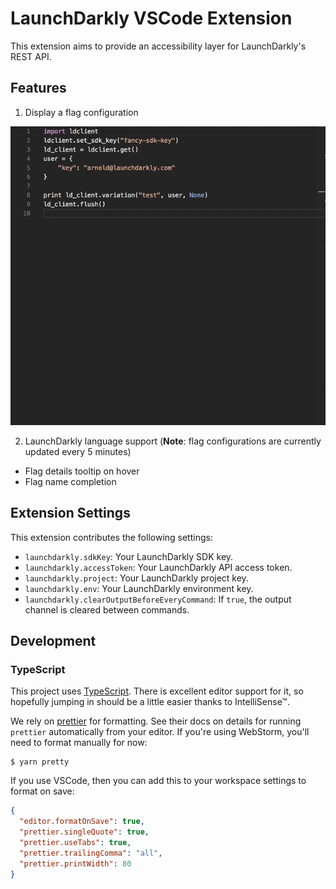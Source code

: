# LaunchDarkly VSCode Extension

This extension aims to provide an accessibility layer for LaunchDarkly's REST API.

## Features
1. Display a flag configuration

![Display a feature flag configuration](images/get-feature-flag.gif)

2. LaunchDarkly language support (**Note**: flag configurations are currently updated every 5 minutes)
  * Flag details tooltip on hover
  * Flag name completion

## Extension Settings

This extension contributes the following settings:
* `launchdarkly.sdkKey`: Your LaunchDarkly SDK key.
* `launchdarkly.accessToken`: Your LaunchDarkly API access token.
* `launchdarkly.project`: Your LaunchDarkly project key.
* `launchdarkly.env`: Your LaunchDarkly environment key.
* `launchdarkly.clearOutputBeforeEveryCommand`: If `true`, the output channel is cleared between commands.

## Development

### TypeScript

This project uses [TypeScript](https://www.typescriptlang.org). There is
excellent editor support for it, so hopefully jumping in should be a little
easier thanks to IntelliSense™.

We rely on [prettier](https://github.com/prettier/prettier) for formatting. See their docs on details for running `prettier` automatically from your editor. If you're using WebStorm, you'll need to format manually for now:

```
$ yarn pretty
```

If you use VSCode, then you can add this to your workspace settings to format on save:

```json
{
  "editor.formatOnSave": true,
  "prettier.singleQuote": true,
  "prettier.useTabs": true,
  "prettier.trailingComma": "all",
  "prettier.printWidth": 80
}
```